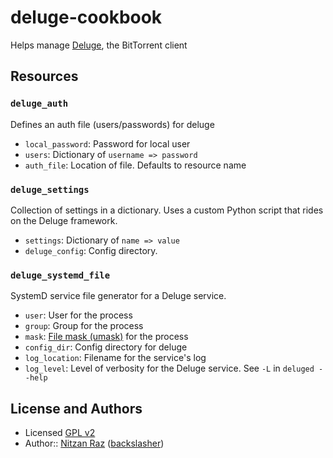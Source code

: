 # deluge-cookbook

Helps manage [Deluge](http://deluge-torrent.org/), the BitTorrent client

## Resources

### `deluge_auth`
Defines an auth file (users/passwords) for deluge

* `local_password`: Password for local user
* `users`: Dictionary of `username => password`
* `auth_file`: Location of file. Defaults to resource name

### `deluge_settings`
Collection of settings in a dictionary. Uses a custom Python script that rides on the Deluge framework.

* `settings`: Dictionary of `name => value`
* `deluge_config`: Config directory.

### `deluge_systemd_file`
SystemD service file generator for a Deluge service.

* `user`: User for the process
* `group`: Group for the process
* `mask`: [File mask (umask)](https://en.wikipedia.org/wiki/Umask) for the process
* `config_dir`: Config directory for deluge
* `log_location`: Filename for the service's log
* `log_level`: Level of verbosity for the Deluge service. See `-L` in `deluged --help`

## License and Authors

- Licensed [GPL v2](http://choosealicense.com/licenses/gpl-2.0/)
- Author:: [Nitzan Raz](https://github.com/BackSlasher) ([backslasher](http://backslasher.net))
